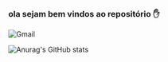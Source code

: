 ### ola sejam bem vindos ao repositório ✋
![Gmail](https://img.shields.io/badge/Gmail-D14836?style=for-the-badge&logo=gmail&logoColor=white)

![Anurag's GitHub stats](https://github-readme-stats.vercel.app/api?username=repositorioete2021&show_icons=true&theme=radical)

